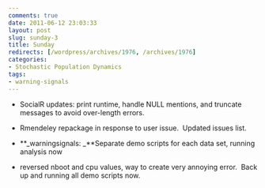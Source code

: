 ```yaml
---
comments: true
date: 2011-06-12 23:03:33
layout: post
slug: sunday-3
title: Sunday
redirects: [/wordpress/archives/1976, /archives/1976]
categories:
- Stochastic Population Dynamics
tags:
- warning-signals
---
```



	
  * SocialR updates: print runtime, handle NULL mentions, and truncate messages to avoid over-length errors.

	
  * Rmendeley repackage in response to user issue.  Updated issues list.

	
  * **_warningsignals: _**Separate demo scripts for each data set, running analysis now

	
  * reversed nboot and cpu values, way to create very annoying error.  Back up and running all demo scripts now.


